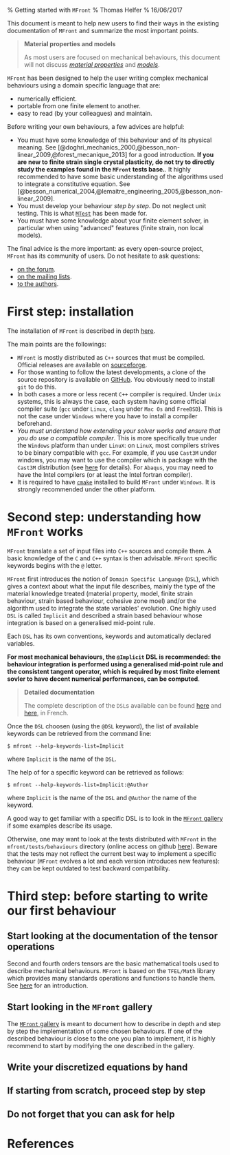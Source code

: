 % Getting started with `MFront`
% Thomas Helfer
% 16/06/2017

This document is meant to help new users to find their ways in the
existing documentation of `MFront` and summarize the most important
points.

> **Material properties and models**
> 
> As most users are focused on mechanical behaviours, this document
> will not discuss [*material properties*](material-properties.html)
> and [*models*](models.html).

`MFront` has been designed to help the user writing complex
mechanical behaviours using a domain specific language that are:

- numerically efficient.
- portable from one finite element to another.
- easy to read (by your colleagues) and maintain.

Before writing your own behaviours, a few advices are helpful:

- You must have some knowledge of this behaviour and of its physical
  meaning. See
  [@doghri_mechanics_2000,@besson_non-linear_2009,@forest_mecanique_2013]
  for a good introduction. **If you are new to finite strain single
  crystal plasticity, do not try to directly study the examples found in
  the `MFront` tests base.**. It highly recommended to have some basic
  understanding of the algorithms used to integrate a constitutive
  equation. See
  [@besson_numerical_2004,@lemaitre_engineering_2005,@besson_non-linear_2009].
- You must develop your behaviour *step by step*. Do not neglect unit
  testing. This is what [`MTest`](.md) has been made for.
- You must have some knowledge about your finite element solver, in
  particular when using "advanced" features (finite strain, non local
  models).

The final advice is the more important: as every open-source project,
`MFront` has its community of users. Do not hesitate to ask questions:

- [on the forum](https://sourceforge.net/p/tfel/discussion/).
- [on the mailing lists](https://sourceforge.net/p/tfel/tfel/).
- [to the authors](mailto:tfel-contact@cea.fr).

# First step: installation

The installation of `MFront` is described in depth [here](install.html).

The main points are the followings:

- `MFront` is mostly distributed as `C++` sources that must be compiled.
  Official releases are available on
  [sourceforge](https://sourceforge.net/projects/tfel/files/).
- For those wanting to follow the latest developments, a clone of the
  source repository is available on
  [GitHub](https://github.com/thelfer/tfel). You obviously need to
  install `git` to do this.
- In both cases a more or less recent `C++` compiler is required. Under
  `Unix` systems, this is always the case, each system having some
  official compiler suite (`gcc` under `Linux`, `clang` under `Mac Os`
  and `FreeBSD`). This is not the case under `Windows` where you have to
  install a compiler beforehand.
- *You must understand how extending your solver works and ensure that
  you do use a compatible compiler*. This is more specifically true
  under the `Windows` platform than under `LinuX`: on `LinuX`, most
  compilers strives to be binary compatible with `gcc`. For example, if
  you use `Cast3M` under windows, you may want to use the compiler which
  is package with the `Cast3M` distribution (see
  [here](install-windows-Cast3M2017.html) for details). For `Abaqus`,
  you may need to have the Intel compilers (or at least the Intel
  fortran compiler).
- It is required to have [`cmake`](https://cmake.org/) installed to
  build `MFront` under `Windows`. It is strongly recommended under the
  other platform.

# Second step: understanding how `MFront` works

`MFront` translate a set of input files into `C++` sources and compile
them. A basic knowledge of the `C` and `C++` syntax is then advisable.
`MFront` specific keywords begins with the `@` letter.

`MFront` first introduces the notion of `Domain Specific Language`
(`DSL`), which gives a context about what the input file describes,
mainly the type of the material knowledge treated (material property,
model, finite strain behaviour, strain based behaviour, cohesive zone
moel) and/or the algorithm used to integrate the state variables'
evolution. One highly used `DSL` is called `Implicit` and described a
strain based behaviour whose integration is based on a generalised
mid-point rule.

Each `DSL` has its own conventions, keywords and automatically declared
variables.

**For most mechanical behaviours, the `@Implicit` DSL is recommended:
  the behaviour integration is performed using a generalised mid-point
  rule and the consistent tangent operator, which is required by most
  finite element sovler to have decent numerical performances, can be
  computed**.

> **Detailed documentation**
> 
> The complete description of the `DSL`s available can be found
> [here](documents/mfront/mfront.pdf) and
> [here](documents/mfront/behaviours.pdf), in French.

Once the `DSL` choosen (using the `@DSL` keyword), the list of available
keywords can be retrieved from the command line:

~~~~{.bash}
$ mfront --help-keywords-list=Implicit
~~~~

where `Implicit` is the name of the `DSL`.

The help of for a specific keyword can be retrieved as follows:

~~~~{.bash}
$ mfront --help-keywords-list=Implicit:@Author
~~~~

where `Implicit` is the name of the `DSL` and `@Author` the name of the
keyword.

A good way to get familiar with a specific DSL is to look in the
[`MFront` gallery](gallery.html) if some examples describe its usage.

Otherwise, one may want to look at the tests distributed with `MFront`
in the `mfront/tests/behaviours` directory (online access on github
[here](https://github.com/thelfer/tfel/tree/master/mfront/tests/behaviours)).
Beware that the tests may not reflect the current best way to implement
a specific behaviour (`MFront` evolves a lot and each version introduces
new features): they can be kept outdated to test backward compatibility.

# Third step: before starting to write our first behaviour

## Start looking at the documentation of the tensor operations

Second and fourth orders tensors are the basic mathematical tools used
to describe mechanical behaviours. `MFront` is based on the `TFEL/Math`
library which provides many standards operations and functions to handle
them. See [here](tensors.html) for an introduction.

## Start looking in the `MFront` gallery

The [`MFront` gallery](gallery.html) is meant to document how to
describe in depth and step by step the implementation of some chosen
behaviours. If one of the described behaviour is close to the one you
plan to implement, it is highly recommend to start by modifying the one
described in the gallery.

## Write your discretized equations by hand

## If starting from scratch, proceed step by step

## Do not forget that you can ask for help

# References

<!-- Local IspellDict: english -->
